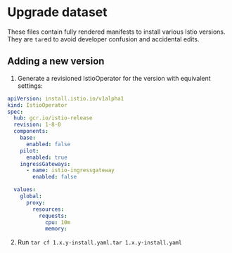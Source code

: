 # Upgrade dataset

These files contain fully rendered manifests to install various Istio versions. They are `tar`ed to
avoid developer confusion and accidental edits.

## Adding a new version

1. Generate a revisioned IstioOperator for the version with equivalent settings:

```yaml
apiVersion: install.istio.io/v1alpha1
kind: IstioOperator
spec:
  hub: gcr.io/istio-release
  revision: 1-8-0
  components:
    base:
      enabled: false
    pilot:
      enabled: true
    ingressGateways:
      - name: istio-ingressgateway
        enabled: false

  values:
    global:
      proxy:
        resources:
          requests:
            cpu: 10m
            memory: 
```

2. Run `tar cf 1.x.y-install.yaml.tar 1.x.y-install.yaml`
